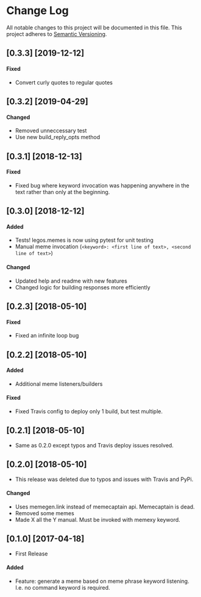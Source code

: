 # Change Log

All notable changes to this project will be documented in this file.
This project adheres to [Semantic Versioning](http://semver.org/).

## [0.3.3] [2019-12-12]

#### Fixed

- Convert curly quotes to regular quotes

## [0.3.2] [2019-04-29]

#### Changed

- Removed unneccessary test
- Use new build_reply_opts method

## [0.3.1] [2018-12-13]

#### Fixed

- Fixed bug where keyword invocation was happening anywhere in the text rather than only at the beginning.

## [0.3.0] [2018-12-12]

#### Added

- Tests! legos.memes is now using pytest for unit testing
- Manual meme invocation (`<keyword>: <first line of text>, <second line of text>`)

#### Changed

- Updated help and readme with new features
- Changed logic for building responses more efficiently

## [0.2.3] [2018-05-10]

#### Fixed

- Fixed an infinite loop bug

## [0.2.2] [2018-05-10]

#### Added

- Additional meme listeners/builders

#### Fixed

- Fixed Travis config to deploy only 1 build, but test multiple.

## [0.2.1] [2018-05-10]

- Same as 0.2.0 except typos and Travis deploy issues resolved.

## [0.2.0] [2018-05-10]

- This release was deleted due to typos and issues with Travis and PyPi.

#### Changed

- Uses memegen.link instead of memecaptain api. Memecaptain is dead.
- Removed some memes
- Made X all the Y manual. Must be invoked with memexy keyword.

## [0.1.0] [2017-04-18]

- First Release

#### Added

- Feature: generate a meme based on meme phrase keyword listening. I.e. no command keyword is required.
